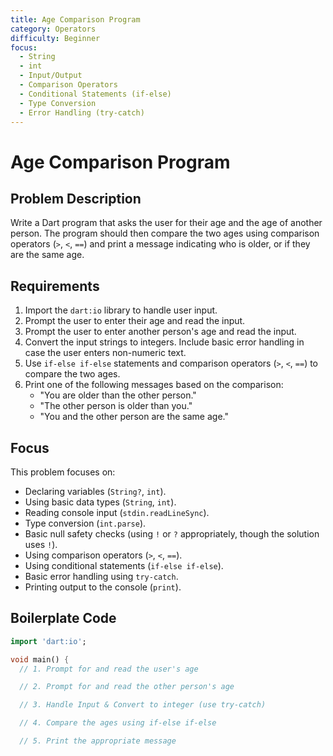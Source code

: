 ```yaml
---
title: Age Comparison Program
category: Operators
difficulty: Beginner
focus:
  - String
  - int
  - Input/Output
  - Comparison Operators
  - Conditional Statements (if-else)
  - Type Conversion
  - Error Handling (try-catch)
---
```


# Age Comparison Program

## Problem Description

Write a Dart program that asks the user for their age and the age of another person. The program should then compare the two ages using comparison operators (`>`, `<`, `==`) and print a message indicating who is older, or if they are the same age.

## Requirements

1.  Import the `dart:io` library to handle user input.
2.  Prompt the user to enter their age and read the input.
3.  Prompt the user to enter another person's age and read the input.
4.  Convert the input strings to integers. Include basic error handling in case the user enters non-numeric text.
5.  Use `if-else if-else` statements and comparison operators (`>`, `<`, `==`) to compare the two ages.
6.  Print one of the following messages based on the comparison:
    *   "You are older than the other person."
    *   "The other person is older than you."
    *   "You and the other person are the same age."

## Focus

This problem focuses on:

*   Declaring variables (`String?`, `int`).
*   Using basic data types (`String`, `int`).
*   Reading console input (`stdin.readLineSync`).
*   Type conversion (`int.parse`).
*   Basic null safety checks (using `!` or `?` appropriately, though the solution uses `!`).
*   Using comparison operators (`>`, `<`, `==`).
*   Using conditional statements (`if-else if-else`).
*   Basic error handling using `try-catch`.
*   Printing output to the console (`print`).

## Boilerplate Code

```dart
import 'dart:io';

void main() {
  // 1. Prompt for and read the user's age

  // 2. Prompt for and read the other person's age

  // 3. Handle Input & Convert to integer (use try-catch)

  // 4. Compare the ages using if-else if-else

  // 5. Print the appropriate message

```